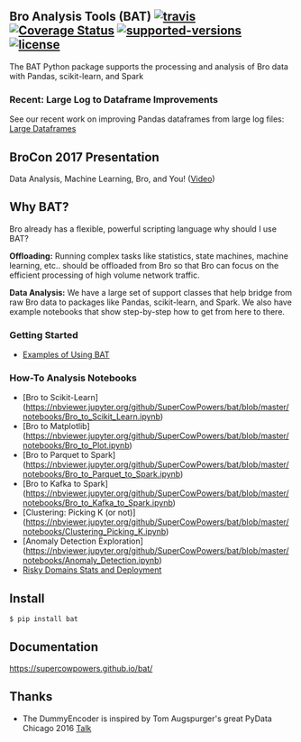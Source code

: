 ## Bro Analysis Tools (BAT) [![travis](https://travis-ci.org/SuperCowPowers/bat.svg?branch=master)](https://travis-ci.org/SuperCowPowers/bat) [![Coverage Status](https://coveralls.io/repos/github/SuperCowPowers/bat/badge.svg?branch=master)](https://coveralls.io/github/SuperCowPowers/bat?branch=master) [![supported-versions](https://img.shields.io/pypi/pyversions/bat.svg)](https://pypi.python.org/pypi/bat) [![license](https://img.shields.io/badge/License-Apache%202.0-green.svg)](https://choosealicense.com/licenses/apache-2.0)


The BAT Python package supports the processing and analysis of Bro data
with Pandas, scikit-learn, and Spark

### Recent: Large Log to Dataframe Improvements
See our recent work on improving Pandas dataframes from large log files: [Large Dataframes](docs/large_dataframes.md)

## BroCon 2017 Presentation

Data Analysis, Machine Learning, Bro, and You!
([Video](https://www.youtube.com/watch?v=pG5lU9CLnIU))

## Why BAT?

Bro already has a flexible, powerful scripting language why should I use
BAT?

**Offloading:** Running complex tasks like statistics, state machines,
machine learning, etc.. should be offloaded from Bro so that Bro can
focus on the efficient processing of high volume network traffic.

**Data Analysis:** We have a large set of support classes that help
bridge from raw Bro data to packages like Pandas, scikit-learn, and
Spark. We also have example notebooks that show step-by-step how to get
from here to there.


### Getting Started
- [Examples of Using BAT](docs/examples.md)

### How-To Analysis Notebooks

- [Bro to Scikit-Learn] (https://nbviewer.jupyter.org/github/SuperCowPowers/bat/blob/master/notebooks/Bro_to_Scikit_Learn.ipynb)
- [Bro to Matplotlib] (https://nbviewer.jupyter.org/github/SuperCowPowers/bat/blob/master/notebooks/Bro_to_Plot.ipynb)
- [Bro to Parquet to Spark] (https://nbviewer.jupyter.org/github/SuperCowPowers/bat/blob/master/notebooks/Bro_to_Parquet_to_Spark.ipynb)
- [Bro to Kafka to Spark] (https://nbviewer.jupyter.org/github/SuperCowPowers/bat/blob/master/notebooks/Bro_to_Kafka_to_Spark.ipynb)
- [Clustering: Picking K (or not)] (https://nbviewer.jupyter.org/github/SuperCowPowers/bat/blob/master/notebooks/Clustering_Picking_K.ipynb)
- [Anomaly Detection Exploration] (https://nbviewer.jupyter.org/github/SuperCowPowers/bat/blob/master/notebooks/Anomaly_Detection.ipynb)
- [Risky Domains Stats and Deployment](https://nbviewer.jupyter.org/github/SuperCowPowers/bat/blob/master/notebooks/Risky_Domains.ipynb)

Install
-------

    $ pip install bat

Documentation
-------------

<https://supercowpowers.github.io/bat/>

Thanks
------

-   The DummyEncoder is inspired by Tom Augspurger's great PyData Chicago
    2016 [Talk](https://youtu.be/KLPtEBokqQ0)

